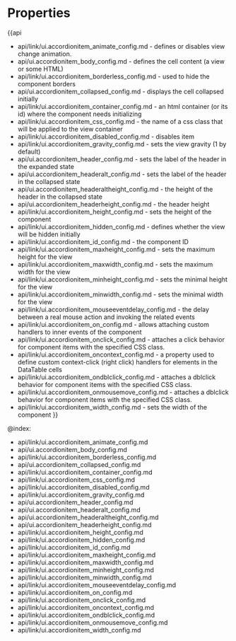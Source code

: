 Properties
==========

{{api
- api/link/ui.accordionitem_animate_config.md - defines or disables view change animation.
- api/ui.accordionitem_body_config.md - defines the cell content (a view or some HTML)
- api/link/ui.accordionitem_borderless_config.md - used to hide the component borders
- api/ui.accordionitem_collapsed_config.md - displays the cell collapsed initially
- api/link/ui.accordionitem_container_config.md - an html container (or its id) where the component needs initializing
- api/link/ui.accordionitem_css_config.md - the name of a css class that will be applied to the view container
- api/link/ui.accordionitem_disabled_config.md - disables item
- api/link/ui.accordionitem_gravity_config.md - sets the view gravity (1 by default)
- api/ui.accordionitem_header_config.md - sets the label of the header in the expanded state
- api/ui.accordionitem_headeralt_config.md - sets the label of the header in the collapsed state
- api/ui.accordionitem_headeraltheight_config.md - the height of the header in the collapsed state
- api/ui.accordionitem_headerheight_config.md - the header height
- api/link/ui.accordionitem_height_config.md - sets the height of the component
- api/link/ui.accordionitem_hidden_config.md - defines whether the view will be hidden initially
- api/link/ui.accordionitem_id_config.md - the component ID
- api/link/ui.accordionitem_maxheight_config.md - sets the maximum height for the view
- api/link/ui.accordionitem_maxwidth_config.md - sets the maximum width for the view
- api/link/ui.accordionitem_minheight_config.md - sets the minimal height for the view
- api/link/ui.accordionitem_minwidth_config.md - sets the minimal width for the view
- api/link/ui.accordionitem_mouseeventdelay_config.md - the delay between a real mouse action and invoking the related events
- api/link/ui.accordionitem_on_config.md - allows attaching custom handlers to inner events of the component
- api/link/ui.accordionitem_onclick_config.md - attaches a click behavior for component items with the specified CSS class.
- api/link/ui.accordionitem_oncontext_config.md - a property used to define custom context-click (right click) handlers for elements in the DataTable cells<br>
- api/link/ui.accordionitem_ondblclick_config.md - attaches a dblclick behavior for component items with the specified CSS class.
- api/link/ui.accordionitem_onmousemove_config.md - attaches a dblclick behavior for component items with the specified CSS class.
- api/link/ui.accordionitem_width_config.md - sets the width of the component
}}

@index:
- api/link/ui.accordionitem_animate_config.md
- api/ui.accordionitem_body_config.md
- api/link/ui.accordionitem_borderless_config.md
- api/ui.accordionitem_collapsed_config.md
- api/link/ui.accordionitem_container_config.md
- api/link/ui.accordionitem_css_config.md
- api/link/ui.accordionitem_disabled_config.md
- api/link/ui.accordionitem_gravity_config.md
- api/ui.accordionitem_header_config.md
- api/ui.accordionitem_headeralt_config.md
- api/ui.accordionitem_headeraltheight_config.md
- api/ui.accordionitem_headerheight_config.md
- api/link/ui.accordionitem_height_config.md
- api/link/ui.accordionitem_hidden_config.md
- api/link/ui.accordionitem_id_config.md
- api/link/ui.accordionitem_maxheight_config.md
- api/link/ui.accordionitem_maxwidth_config.md
- api/link/ui.accordionitem_minheight_config.md
- api/link/ui.accordionitem_minwidth_config.md
- api/link/ui.accordionitem_mouseeventdelay_config.md
- api/link/ui.accordionitem_on_config.md
- api/link/ui.accordionitem_onclick_config.md
- api/link/ui.accordionitem_oncontext_config.md
- api/link/ui.accordionitem_ondblclick_config.md
- api/link/ui.accordionitem_onmousemove_config.md
- api/link/ui.accordionitem_width_config.md

